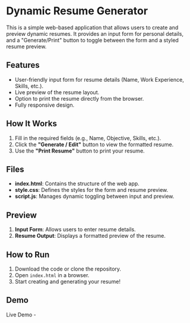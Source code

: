 # Dynamic Resume Generator

This is a simple web-based application that allows users to create and preview dynamic resumes. It provides an input form for personal details, and a "Generate/Print" button to toggle between the form and a styled resume preview.

## Features
- User-friendly input form for resume details (Name, Work Experience, Skills, etc.).
- Live preview of the resume layout.
- Option to print the resume directly from the browser.
- Fully responsive design.

## How It Works
1. Fill in the required fields (e.g., Name, Objective, Skills, etc.).
2. Click the **"Generate / Edit"** button to view the formatted resume.
3. Use the **"Print Resume"** button to print your resume.

## Files
- **index.html**: Contains the structure of the web app.
- **style.css**: Defines the styles for the form and resume preview.
- **script.js**: Manages dynamic toggling between input and preview.

## Preview
1. **Input Form**: Allows users to enter resume details.
2. **Resume Output**: Displays a formatted preview of the resume.

## How to Run
1. Download the code or clone the repository.
2. Open `index.html` in a browser.
3. Start creating and generating your resume!
## Demo
Live Demo - 


